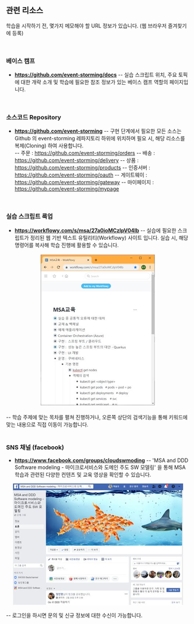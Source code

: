 ## 관련 리소스
학습을 시작하기 전, 몇가지 메모해야 할 URL 정보가 있습니다. (웹 브라우저 즐겨찾기에 등록)  

<br/>

### 베이스 캠프
- **https://github.com/event-storming/docs**
-- 실습 스크립트 위치, 주요 토픽에 대한 개략 소개 및 학습에 필요한 참조 정보가 있는 베이스 캠프 역할의 페이지입니다.

<br/> 

### 소스코드 Repository
- **https://github.com/event-storming**
-- 구현 단계에서 필요한 모든 소스는 Github 의 event-storming 레파지토리 하위에 위치하며 필요 시, 해당 리소스를 복제(Cloning) 하여 사용합니다. <br/>
-- 주문 : https://github.com/event-storming/orders
-- 배송 : https://github.com/event-storming/delivery
-- 상품 : https://github.com/event-storming/products
-- 인증서버 : https://github.com/event-storming/oauth
-- 게이트웨이 : https://github.com/event-storming/gateway
-- 마이페이지 : https://github.com/event-storming/mypage

<br/> 

### 실습 스크립트 룩업 
- **https://workflowy.com/s/msa/27a0ioMCzlpV04Ib**
-- 실습에 필요한 스크립트가 정리된 웹 기반 텍스트 유틸리티(Workflowy) 사이트 입니다. 실습 시, 해당 명령어를 복사해 학습 진행에 활용할 수 있습니다.  

<div style="text-align: center;">

![](/contents/01_소개/05/image1.jpg)

</div>

-- 학습 주제에 맞는 목차를 펼쳐 진행하거나, 오른쪽 상단의 검색기능을 통해 키워드에 맞는 내용으로 직접 이동이 가능합니다.  
<br/> 

### SNS 채널 (facebook)
- **https://www.facebook.com/groups/cloudswmoding**
-- 'MSA and DDD Software modeling - 마이크로서비스와 도메인 주도 SW 모델링' 을 통해 MSA 학습과 관련된 다양한 컨텐츠 및 교육 영상을 확인할 수 있습니다.


<div style="text-align: center;">

![](/contents/01_소개/05/image2.jpg)

</div>

-- 로그인을 하시면 문의 및 신규 정보에 대한 수신이 가능합니다.
